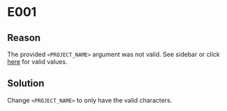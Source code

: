 # E001

## Reason
The provided `<PROJECT_NAME>` argument was not valid. See sidebar or click [here](./../arguments#project_name) for valid values.

## Solution
Change `<PROJECT_NAME>` to only have the valid characters.
